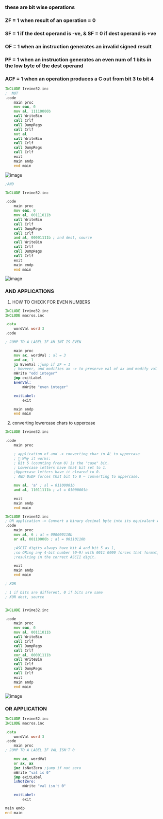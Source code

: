  ### these are bit wise operations
 ### ZF = 1 when result of an operation = 0
 ### SF = 1 if the dest operand is -ve, & SF = 0 if dest operand is +ve
 ### OF = 1 when an instruction generates an invalid signed result
 ### PF = 1 when an instruction generates an even num of 1 bits in the low byte of the dest operand
 
 ### ACF = 1 when an operation produces a C out from bit 3 to bit 4
```asm
INCLUDE Irvine32.inc
;  NOT
.code
	main proc
	mov eax, 0
	mov al, 11110000b
	call WriteBin
	call Crlf
	call DumpRegs
	call Crlf
	not al	    
	call WriteBin
	call Crlf
	call DumpRegs
	call Crlf
	exit
	main endp
	end main
```

![image](https://github.com/user-attachments/assets/a8a89c31-3e81-419c-bbdd-cca2edccf9d0)





```asm
;AND

INCLUDE Irvine32.inc

.code
	main proc
	mov eax, 0
	mov al, 00111011b
	call WriteBin
	call Crlf
	call DumpRegs
	call Crlf
	and al, 00001111b ; and dest, source  
	call WriteBin
	call Crlf
	call DumpRegs
	call Crlf
	exit
	main endp
	end main
```
![image](https://github.com/user-attachments/assets/8ab149f0-4fc0-4301-aad3-7935d97d519e)


### AND APPLICATIONS
1) HOW TO CHECK FOR EVEN NUMBERS
```asm
INCLUDE Irvine32.inc
INCLUDE macros.inc 

.data
	wordVal word 3
.code

; JUMP TO A LABEL IF AN INT IS EVEN

	main proc
	mov ax, wordVal ; al = 3
	and ax, 1
	jz EvenVal ;jump if ZF = 1
	; however, and modifies ax -> to preserve val of ax and modify val of ax, we use test ax, 1
	mWrite "odd integer"
	jmp exitLabel
	EvenVal:
		mWrite "even integer"

	exitLabel:
		exit

	main endp
	end main

```
2) converting lowercase chars to uppercase
``` asm
INCLUDE Irvine32.inc

.code
	main proc

	; application of and -> converting char in AL to uppercase 
	; 🧠 Why it works:
    ; Bit 5 (counting from 0) is the "case" bit.
	; Lowercase letters have that bit set to 1.
	;Uppercase letters have it cleared to 0.
	; AND 0xDF forces that bit to 0 — converting to uppercase.

	mov al, 'a' ; al = 01100001b
	and al, 11011111b ; al = 01000001b 

	exit
	main endp
	end main

```




```asm
INCLUDE Irvine32.inc
; OR application -> Convert a binary decimal byte into its equivalent ASCII decimal digit
.code
	main proc
	mov al, 6 ; al = 000000110b
	or al, 00110000b ; al = 00110110b

	;ASCII digits always have bit 4 and bit 5 as 1, 
	;so ORing any 4-bit number (0–9) with 0011 0000 forces that format, 
	;resulting in the correct ASCII digit.

	exit
	main endp
	end main
```
```asm
; XOR

; 1 if bits are different, 0 if bits are same
; XOR dest, source


INCLUDE Irvine32.inc

.code
	main proc
	mov eax, 0
	mov al, 00111011b
	call WriteBin
	call Crlf
	call DumpRegs
	call Crlf
	xor al, 00001111b 
	call WriteBin
	call Crlf
	call DumpRegs
	call Crlf
	exit
	main endp
	end main
```
![image](https://github.com/user-attachments/assets/1bdf3f3d-75c4-4dd6-a815-b4738d308afa)

### OR APPLICATION 
```asm
INCLUDE Irvine32.inc
INCLUDE macros.inc 

.data
	wordVal word 3
.code
	main proc
; JUMP TO A LABEL IF VAL ISN'T 0

	mov ax, wordVal
	or ax, ax
	jnz isNotZero ;jump if not zero
	mWrite "val is 0"
	jmp exitLabel
	isNotZero:
		mWrite "val isn't 0"

	exitLabel:
		exit

main endp
end main

```
